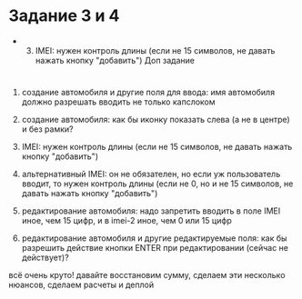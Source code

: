 # Задание 3 и 4
- 3) IMEI: нужен контроль длины (если не 15 символов, не давать нажать кнопку "добавить")
Доп задание

# 
1) создание автомобиля и другие поля для ввода: имя автомобиля должно разрешать вводить не только капслоком
2) создание автомобиля: как бы иконку показать слева (а не в центре) и без рамки?



3) IMEI: нужен контроль длины (если не 15 символов, не давать нажать кнопку "добавить")
4) альтернативный IMEI: он не обязателен, но если уж пользователь вводит, то нужен контроль длины (если не 0, но и не 15 символов, не давать нажать кнопку "добавить")
5) редактирование автомобиля: надо запретить вводить в поле IMEI иное, чем 15 цифр, и в imei-2 иное, чем 0 или 15 цифр


6) редактирование автомобиля и другие редактируемые поля: как бы разрешить действие кнопки ENTER при редактировании (сейчас не действует)?

всё очень круто! давайте восстановим сумму, сделаем эти несколько нюансов, сделаем расчеты и деплой